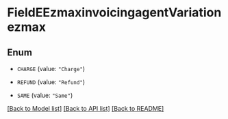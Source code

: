 # FieldEEzmaxinvoicingagentVariationezmax

## Enum


* `CHARGE` (value: `"Charge"`)

* `REFUND` (value: `"Refund"`)

* `SAME` (value: `"Same"`)


[[Back to Model list]](../README.md#documentation-for-models) [[Back to API list]](../README.md#documentation-for-api-endpoints) [[Back to README]](../README.md)



